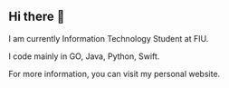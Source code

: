 ## Hi there 👋

I am currently Information Technology Student at FIU.


I code mainly in GO, Java, Python, Swift.

For more information, you can visit my personal website.
